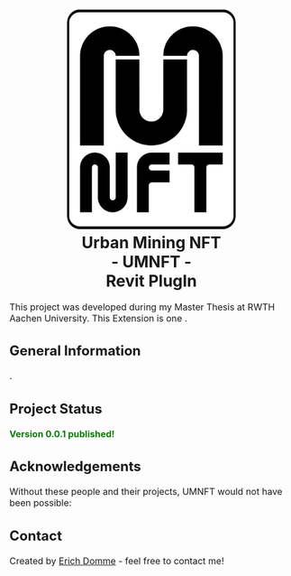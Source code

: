 <h1 align="center">
  <a name="logo"><img src="img\icon_nft.svg" alt="UMNFT" width="300"></a>
  <br>
  Urban Mining NFT <br>
  - UMNFT - <br>
  Revit PlugIn
</h1>

<div align="center"></div>

<p><font size="3">
This project was developed during my Master Thesis at RWTH Aachen University. This Extension is one . </p>

## General Information
.

## Project Status
<span style="color:green">**Version 0.0.1 published!**</span>
<!-- _complete_ / _no longer being worked on_. If you are no longer working on it, provide reasons why.-->

## Acknowledgements
Without these people and their projects, UMNFT would not have been possible:

## Contact
Created by [Erich Domme](mailto:erich.domme@rwth-aachen.de) - feel free to contact me!